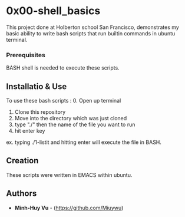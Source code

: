 # 0x00-shell_basics

This project done at Holberton school San Francisco, demonstrates my basic ability to write bash scripts that run builtin commands in ubuntu terminal.

### Prerequisites

BASH shell is needed to execute these scripts.

## Installatio & Use

To use these bash scripts :
0. Open up terminal
1. Clone this repository
2. Move into the directory which was just cloned
3. type "./" then the name of the file you want to run
4. hit enter key

ex. typing ./1-listit and hitting enter will execute the file in BASH.
## Creation

These scripts were written in EMACS within ubuntu.

## Authors

* **Minh-Huy Vu** - (https://github.com/Miuywu)
